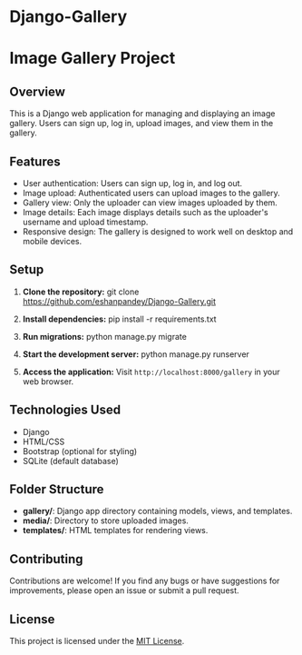 # Django-Gallery

# Image Gallery Project

## Overview
This is a Django web application for managing and displaying an image gallery. Users can sign up, log in, upload images, and view them in the gallery.

## Features
- User authentication: Users can sign up, log in, and log out.
- Image upload: Authenticated users can upload images to the gallery.
- Gallery view: Only the uploader can view images uploaded by them.
- Image details: Each image displays details such as the uploader's username and upload timestamp.
- Responsive design: The gallery is designed to work well on desktop and mobile devices.

## Setup
1. **Clone the repository:**
git clone <https://github.com/eshanpandey/Django-Gallery.git>

2. **Install dependencies:**
pip install -r requirements.txt

3. **Run migrations:**
python manage.py migrate


4. **Start the development server:**
python manage.py runserver


5. **Access the application:**
Visit `http://localhost:8000/gallery` in your web browser.

## Technologies Used
- Django
- HTML/CSS
- Bootstrap (optional for styling)
- SQLite (default database)

## Folder Structure
- **gallery/**: Django app directory containing models, views, and templates.
- **media/**: Directory to store uploaded images.
- **templates/**: HTML templates for rendering views.

## Contributing
Contributions are welcome! If you find any bugs or have suggestions for improvements, please open an issue or submit a pull request.

## License
This project is licensed under the [MIT License](LICENSE).

   


